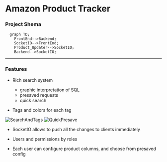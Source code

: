 # Amazon Product Tracker

### Project Shema

```mermaid
  graph TD;
    FrontEnd-->Backend;
    SocketIO-->FrontEnd;
    Product_Updater-->SocketIO;
    Backend-->SocketIO;
```
---
### Features
- Rich search system 
    - graphic interpretation of SQL
    - presaved requests
    - quick search

- Tags and colors for each tag

![SearchAndTags](SearchAndTags.GIF)
![QuickPresave](QuickPresave.GIF)

- SocketIO allows to push all the changes to clients immediately

- Users and permissions by roles

- Each user can configure product columns, and choose from presaved config

